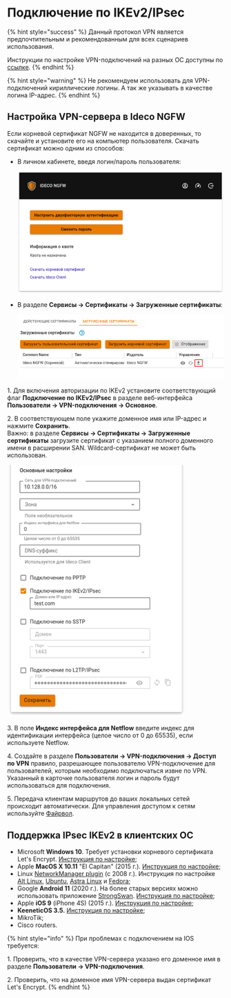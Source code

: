 # Подключение по IKEv2/IPsec

{% hint style="success" %}
Данный протокол VPN является предпочтительным и рекомендованным для всех сценариев использования.

Инструкции по настройке VPN-подключений на разных ОС доступны по [ссылке](/recipes/popular-recipes/vpn/README.md).
{% endhint %}

{% hint style="warning" %}
Не рекомендуем использовать для VPN-подключений кириллические логины. А так же указывать в качестве логина IP-адрес.
{% endhint %}

## Настройка VPN-сервера в Ideco NGFW

Если корневой сертификат NGFW не находится в доверенных, то скачайте и установите его на компьютер пользователя. Скачать сертификат можно одним из способов:

* В личном кабинете, введя логин/пароль пользователя:

    ![](/.gitbook/assets/user-personal-account6.png)

* В разделе **Сервисы -> Сертификаты -> Загруженные сертификаты**:

    ![](/.gitbook/assets/certs1.png)

1\. Для включения авторизации по IKEv2 установите соответствующий флаг **Подключение по IKEv2/IPsec** в разделе веб-интерфейса **Пользователи -> VPN-подключения -> Основное**.

2\. В соответствующем поле укажите доменное имя или IP-адрес и нажмите **Сохранить**. \
Важно: в разделе **Сервисы -> Сертификаты -> Загруженные сертификаты** загрузите сертификат с указанием полного доменного имени в расширении SAN. Wildcard-сертификат не может быть использован.

![](/.gitbook/assets/vpn-authorization8.png)

3\. В поле **Индекс интерфейса для Netflow** введите индекс для идентификации интерфейса (целое число от 0 до 65535), если используете Netflow.

4\. Создайте в разделе **Пользователи -> VPN-подключения -> Доступ по VPN** правило, разрешающее пользователю VPN-подключение для пользователей, которым необходимо подключаться извне по VPN. Указанный в карточке пользователя логин и пароль будут использоваться для подключения.

5\. Передача клиентам маршрутов до ваших локальных сетей происходит автоматически. Для управления доступом к сетям используйте [Файрвол](/settings/access-rules/firewall.md).

## Поддержка IPsec IKEv2 в клиентских ОС

* Microsoft **Windows 10**. Требует установки корневого сертификата Let's Encrypt. [Инструкция по настройке](/recipes/popular-recipes/vpn/connection-for-windows10.md);
* Apple **MacOS X 10.11** "El Capitan" (2015 г.). [Инструкция по настройке](/recipes/popular-recipes/vpn/connection-for-high-sierra-macos.md);
* Linux [NetworkManager plugin](https://wiki.strongswan.org/projects/strongswan/wiki/NetworkManager) (c 2008 г.). Инструкция по настройке [Alt Linux](/recipes/popular-recipes/vpn/connection-for-alt-linux.md), [Ubuntu](/recipes/popular-recipes/vpn/connection-for-ubuntu.md), [Astra Linux](/recipes/popular-recipes/vpn/connection-for-astra-linux.md) и [Fedora](/recipes/popular-recipes/vpn/connection-for-fedora.md);
* Google **Android 11** (2020 г.). На более старых версиях можно использовать приложение [StrongSwan](https://play.google.com/store/apps/details?id=org.strongswan.android). [Инструкция по настройке](/recipes/popular-recipes/vpn/connection-for-mobile-devices.md#podklyuchenie-na-android);
* Apple **iOS 9** (iPhone 4S) (2015 г.). [Инструкция по настройке](/recipes/popular-recipes/vpn/connection-for-mobile-devices.md#podklyuchenie-na-ios);
* **KeeneticOS 3.5.** [Инструкция по настройке](/recipes/popular-recipes/vpn/sstp-connecting-keenetic-wi-fi-routers.md);
* MikroTik;
* Cisco routers.

{% hint style="info" %}
При проблемах с подключением на IOS требуется:

1\. Проверить, что в качестве VPN-сервера указано его доменное имя в разделе **Пользователи -> VPN-подключения**.

2\.  Проверить, что на доменное имя VPN-сервера выдан сертификат Let's Encrypt.
{% endhint %}